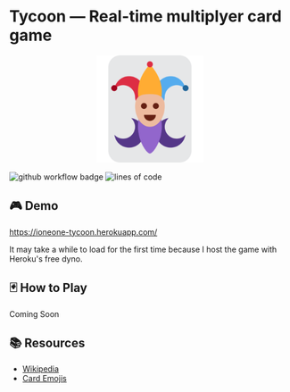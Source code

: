 # Tycoon — Real-time multiplyer card game

<p align="center">
  <img src="res/favicon.png" alt="icon" />
</p>

![github workflow badge](https://github.com/ioneone/tycoon/actions/workflows/node.js.yml/badge.svg)
![lines of code](https://tokei.rs/b1/github/ioneone/tycoon)

## 🎮 Demo

https://ioneone-tycoon.herokuapp.com/

It may take a while to load for the first time because I host the game with Heroku's free dyno.

## 🃏 How to Play

Coming Soon

## 📚 Resources

- [Wikipedia](https://en.wikipedia.org/wiki/Daifug%C5%8D)
- [Card Emojis](https://www.emojibase.com/emojilist/card)
